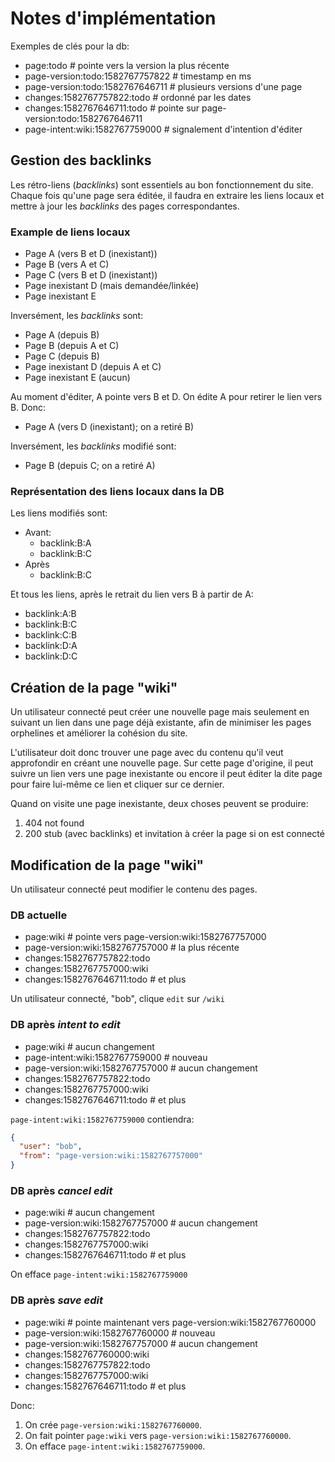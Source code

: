 # Notes d'implémentation

Exemples de clés pour la db:

- page:todo # pointe vers la version la plus récente
- page-version:todo:1582767757822 # timestamp en ms
- page-version:todo:1582767646711 # plusieurs versions d'une page
- changes:1582767757822:todo # ordonné par les dates
- changes:1582767646711:todo # pointe sur page-version:todo:1582767646711
- page-intent:wiki:1582767759000 # signalement d'intention d'éditer

## Gestion des backlinks

Les rétro-liens (_backlinks_) sont essentiels au bon fonctionnement du site. Chaque fois qu'une page sera éditée, il faudra en extraire les liens locaux et mettre à jour les _backlinks_ des pages correspondantes.

### Example de liens locaux

- Page A (vers B et D (inexistant))
- Page B (vers A et C)
- Page C (vers B et D (inexistant))
- Page inexistant D (mais demandée/linkée)
- Page inexistant E

Inversément, les _backlinks_ sont:

- Page A (depuis B)
- Page B (depuis A et C)
- Page C (depuis B)
- Page inexistant D (depuis A et C)
- Page inexistant E (aucun)

Au moment d'éditer, A pointe vers B et D. On édite A pour retirer le lien vers B. Donc:

- Page A (vers D (inexistant); on a retiré B)

Inversément, les _backlinks_ modifié sont:

- Page B (depuis C; on a retiré A)

### Représentation des liens locaux dans la DB

Les liens modifiés sont:

- Avant:
  - backlink:B:A
  - backlink:B:C
- Après
  - backlink:B:C

Et tous les liens, après le retrait du lien vers B à partir de A:

- backlink:A:B
- backlink:B:C
- backlink:C:B
- backlink:D:A
- backlink:D:C

## Création de la page "wiki"

Un utilisateur connecté peut créer une nouvelle page mais seulement en suivant un lien dans une page déjà existante, afin de minimiser les pages orphelines et améliorer la cohésion du site.

L'utilisateur doit donc trouver une page avec du contenu qu'il veut approfondir en créant une nouvelle page. Sur cette page d'origine, il peut suivre un lien vers une page inexistante ou encore il peut éditer la dite page pour faire lui-même ce lien et cliquer sur ce dernier.

Quand on visite une page inexistante, deux choses peuvent se produire:

1. 404 not found
2. 200 stub (avec backlinks) et invitation à créer la page si on est connecté

## Modification de la page "wiki"

Un utilisateur connecté peut modifier le contenu des pages.

### DB actuelle

- page:wiki # pointe vers page-version:wiki:1582767757000
- page-version:wiki:1582767757000 # la plus récente
- changes:1582767757822:todo
- changes:1582767757000:wiki
- changes:1582767646711:todo # et plus

Un utilisateur connecté, "bob", clique `edit` sur `/wiki`

### DB après _intent to edit_

- page:wiki # aucun changement
- page-intent:wiki:1582767759000 # nouveau
- page-version:wiki:1582767757000 # aucun changement
- changes:1582767757822:todo
- changes:1582767757000:wiki
- changes:1582767646711:todo # et plus

`page-intent:wiki:1582767759000` contiendra:

```json
{
  "user": "bob",
  "from": "page-version:wiki:1582767757000"
}
```

### DB après _cancel edit_

- page:wiki # aucun changement
- page-version:wiki:1582767757000 # aucun changement
- changes:1582767757822:todo
- changes:1582767757000:wiki
- changes:1582767646711:todo # et plus

On efface `page-intent:wiki:1582767759000`

### DB après _save edit_

- page:wiki # pointe maintenant vers page-version:wiki:1582767760000
- page-version:wiki:1582767760000 # nouveau
- page-version:wiki:1582767757000 # aucun changement
- changes:1582767760000:wiki
- changes:1582767757822:todo
- changes:1582767757000:wiki
- changes:1582767646711:todo # et plus

Donc:

1. On crée `page-version:wiki:1582767760000`.
2. On fait pointer `page:wiki` vers `page-version:wiki:1582767760000`.
3. On efface `page-intent:wiki:1582767759000`.

